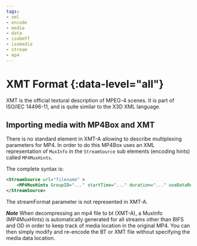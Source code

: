 ```yaml
---
tags:
- xml
- encode
- media
- data
- isobmff
- isomedia
- stream
- mp4
---
```



# XMT Format {:data-level="all"}

XMT is the official textural description of MPEG-4 scenes. It is part of ISO/IEC 14496-11, and is quite similar to the X3D XML language. 

## Importing media with MP4Box and XMT

There is no standard element in XMT-A allowing to describe multiplexing parameters for MP4. In order to do this MP4Box uses an XML representation of `MuxInfo` in the `StreamSource` sub elements (encoding hints) called `MP4MuxHints`.

The complete syntax is:

```xml
<StreamSource url="filename" >
    <MP4MuxHints GroupID="..." startTime="..." duration="..." useDataReference="..." noFrameDrop="..." SBR_Type="..." frameRate="..." compactSize="..." textNode="..." fontNode="..." />
</StreamSource>
```

The streamFormat parameter is not represented in XMT-A.

_**Note**_ When decompressing an mp4 file to bt (XMT-A), a MuxInfo (MP4MuxHints) is automatically generated for all streams other than BIFS and OD in order to keep track of media location in the original MP4. You can then simply modify and re-encode the BT or XMT file without specifying the media data location.
